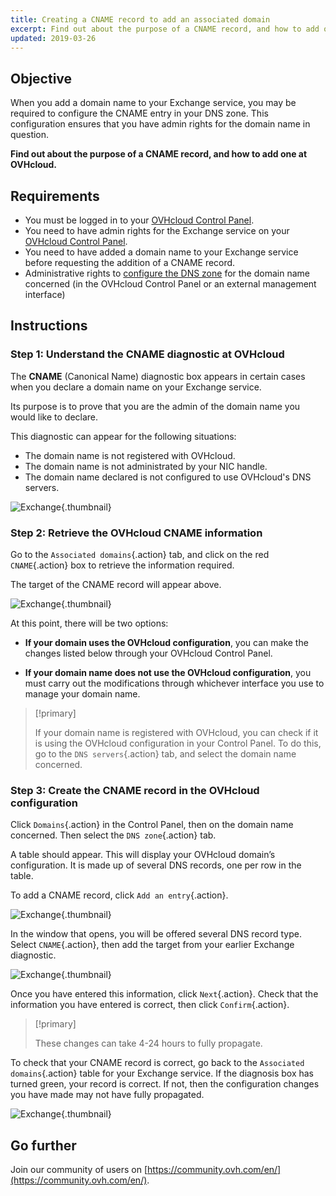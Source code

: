 ```yaml
---
title: Creating a CNAME record to add an associated domain
excerpt: Find out about the purpose of a CNAME record, and how to add one at OVHcloud
updated: 2019-03-26
---
```


## Objective

When you add a domain name to your Exchange service, you may be required to configure the CNAME entry in your DNS zone. This configuration ensures that you have admin rights for the domain name in question.

**Find out about the purpose of a CNAME record, and how to add one at OVHcloud.**

## Requirements

- You must be logged in to your [OVHcloud Control Panel](/links/manager).
- You need to have admin rights for the Exchange service on your [OVHcloud Control Panel](/links/manager).
- You need to have added a domain name to your Exchange service before requesting the addition of a CNAME record.
- Administrative rights to [configure the DNS zone](/pages/web_cloud/domains/dns_zone_edit) for the domain name concerned (in the OVHcloud Control Panel or an external management interface)

## Instructions

### Step 1: Understand the CNAME diagnostic at OVHcloud

The **CNAME** (Canonical Name) diagnostic box appears in certain cases when you declare a domain name on your Exchange service.

Its purpose is to prove that you are the admin of the domain name you would like to declare.

This diagnostic can appear for the following situations:

- The domain name is not registered with OVHcloud.
- The domain name is not administrated by your NIC handle.
- The domain name declared is not configured to use OVHcloud's DNS servers.

![Exchange](images/cname_exchange_diagnostic.png){.thumbnail}

### Step 2: Retrieve the OVHcloud CNAME information

Go to the `Associated domains`{.action} tab, and click on the red `CNAME`{.action} box to retrieve the information required.

The target of the CNAME record will appear above.

![Exchange](images/cname_exchange_informations.png){.thumbnail}

At this point, there will be two options:

- **If your domain uses the OVHcloud configuration**, you can make the changes listed below through your OVHcloud Control Panel.

- **If your domain name does not use the OVHcloud configuration**, you must carry out the modifications through whichever interface you use to manage your domain name.

> [!primary]
>
> If your domain name is registered with OVHcloud, you can check if it is using the OVHcloud configuration in your Control Panel. To do this, go to the `DNS servers`{.action} tab, and select the domain name concerned.
>

### Step 3: Create the CNAME record in the OVHcloud configuration

Click `Domains`{.action} in the Control Panel, then on the domain name concerned. Then select the `DNS zone`{.action} tab.

A table should appear. This will display your OVHcloud domain’s configuration. It is made up of several DNS records, one per row in the table.

To add a CNAME record, click `Add an entry`{.action}.

![Exchange](images/cname_exchange_add_entry_step1.png){.thumbnail}

In the window that opens, you will be offered several DNS record type. Select `CNAME`{.action}, then add the target from your earlier Exchange diagnostic.

![Exchange](images/cname_add_entry_dns_zone.png){.thumbnail}

Once you have entered this information, click `Next`{.action}. Check that the information you have entered is correct, then click `Confirm`{.action}.

> [!primary]
>
> These changes can take 4-24 hours to fully propagate.
>

To check that your CNAME record is correct, go back to the `Associated domains`{.action} table for your Exchange service. If the diagnosis box has turned green, your record is correct. If not, then the configuration changes you have made may not have fully propagated.

![Exchange](images/cname_exchange_diagnostic_green.png){.thumbnail}

## Go further

Join our community of users on [https://community.ovh.com/en/](https://community.ovh.com/en/).
